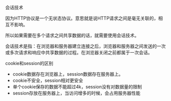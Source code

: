 会话技术



因为HTTP协议是一个无状态协议。意思就是说HTTP请求之间是毫无关联的，相互不影响。

所以如果需要在多个请求之间共享数据的话，就需要使用会话技术。



会话技术是指：在浏览器和服务器建立连接之后，浏览器和服务器之间发送的一次或多次请求和响应中共享数据的过程。在浏览器关闭之前都属于一次会话。





cookie和session的区别

- cookie数据存在浏览器上，session数据存在服务器上。
- cookie不安全，session相对更安全
- 单个cookie保存的数据不能超过4k，session没有对数据量的限制
- session存放在服务器上，当访问增多的时候，会占用服务器性能

